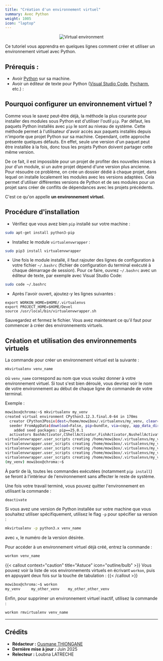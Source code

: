 ```yaml
---
title: "Création d'un environnement virtuel"
summary: Avec Python
weight: 1005
icon: "laptop"
---
```


<p align="center">
    <img src="/chroma/images/venv.png" alt="Virtual environment" class="w-full h-auto" />
</p>

Ce tutoriel vous apprendra en quelques lignes comment créer et utiliser un environnement virtuel avec Python.

## Prérequis :

* Avoir [Python](https://www.python.org/downloads/) sur sa machine.
* Avoir un éditeur de texte pour Python ([Visual Studio Code](https://code.visualstudio.com/), [Pycharm](https://www.jetbrains.com/fr-fr/pycharm/download/), etc.) :

## Pourquoi configurer un environnement virtuel ?

Comme vous le savez peut-être déjà, la méthode la plus courante pour installer des modules sous Python est d'utiliser l'outil `pip`. Par défaut, les paquets Python installés avec `pip` le sont au niveau de système. Cette méthode permet à l'utilisateur d'avoir accès aux paquets installés depuis n'importe que projet Python sur sa machine. Cependant, cette approche présente quelques défauts. En effet, seule une version d'un paquet peut être installée à la fois, donc tous les projets Python doivent partager cette même version.

De ce fait, il est impossible pour un projet de profiter des nouvelles mises à jour d'un module, si un autre projet dépend d'une version plus ancienne. Pour résoudre ce problème, on crée un dossier dédié à chaque projet, dans lequel on installe localement les modules avec les versions adaptées. Cela permet d'utiliser différentes versions de Python et de ses modules pour un projet sans créer de conflits de dépendances avec les projets précédents.

C'est ce qu'on appelle **un environnement virtuel.**

## Procédure d'installation

* Vérifiez que vous avez bien `pip` installé sur votre machine :

```bash {frame="none"}
sudo apt-get install python3-pip
```

* Installez le module `virtualenvwrapper` :

```bash {frame="none"}
sudo pip3 install virtualenvwrapper
```

* Une fois le module installé, il faut rajouter des lignes de configuration à votre fichier `~/.bashrc` (fichier de configuration du terminal exécuté à chaque démarrage de session). Pour ce faire, ouvrez `~/.bashrc` avec un éditeur de texte, par exemple avec Visual Studio Code:

```bash {frame="none"}
sudo code ~/.bashrc
```

* Après l'avoir ouvert, ajoutez-y les lignes suivantes :

```bashrc {frame="none"}
export WORKON_HOME=$HOME/.virtualenvs
export PROJECT_HOME=$HOME/Devel
source /usr/local/bin/virtualenvwrapper.sh
```

Sauvegardez et fermez le fichier. Vous avez maintenant ce qu'il faut pour commencer à créer des environnements virtuels.

## Création et utilisation des environnements virtuels

La commande pour créer un environnement virtuel est la suivante :

```bash {frame="one"}
mkvirtualenv venv_name
```

où `venv_name` correspond au nom que vous voulez donner à votre environnement virtuel. Si tout s'est bien déroulé, vous devriez voir le nom de votre
environnement au début de chaque ligne de commande de votre terminal.

Exemple :

```bash {title="Terminal"}
mowibox@chroma:~$ mkvirtualenv my_venv
created virtual environment CPython3.12.3.final.0-64 in 170ms
  creator CPython3Posix(dest=/home/mowibox/.virtualenvs/my_venv, clear=False, no_vcs_ignore=False, global=False)
  seeder FromAppData(download=False, pip=bundle, via=copy, app_data_dir=/home/mowibox/.local/share/virtualenv)
    added seed packages: pip==25.0.1
  activators BashActivator,CShellActivator,FishActivator,NushellActivator,PowerShellActivator,PythonActivator
virtualenvwrapper.user_scripts creating /home/mowibox/.virtualenvs/my_venv/bin/predeactivate
virtualenvwrapper.user_scripts creating /home/mowibox/.virtualenvs/my_venv/bin/postdeactivate
virtualenvwrapper.user_scripts creating /home/mowibox/.virtualenvs/my_venv/bin/preactivate
virtualenvwrapper.user_scripts creating /home/mowibox/.virtualenvs/my_venv/bin/postactivate
virtualenvwrapper.user_scripts creating /home/mowibox/.virtualenvs/my_venv/bin/get_env_details
(my_venv) mowibox@chroma:~$
```

À partir de là, toutes les commandes exécutées (notamment `pip install`) se feront à l'intérieur de l'environnement sans affecter le reste de système.

Une fois votre travail terminé, vous pouvez quitter l'environnement en utilisant la commande :

```bash {frame="none"}
deactivate
```

Si vous avez une version de Python installée sur votre machine que vous souhaitez utiliser spécifiquement, utilisez le flag `-p` pour spécifier sa version :

```bash {frame="none"}
mkvirtualenv -p python3.x venv_name
```

avec `x`, le numéro de la version désirée.

Pour accéder à un environnement virtuel déjà créé, entrez la commande :

```bash {frame="none"}
workon venv_name
```

{{< callout context="caution" title="Astuce" icon="outline/bulb" >}}
Vous pouvez voir la liste de vos environnements virtuels en écrivant `workon`, puis en appuyant deux fois sur la touche de tabulation :
{{< /callout >}}

```bash {title="Terminal"}
mowibox@chroma:~$ workon
my_venv     my_other_venv    my_other_other_venv
```

Enfin, pour supprimer un environnement virtuel inactif, utilisez la commande :

```bash {frame="none"}
workon rmvirtualenv venv_name
```

---

## Crédits

* **Rédacteur :** [Ousmane THIONGANE](https://github.com/Mowibox)
* **Dernière mise à jour :** Juin 2025
* **Relecteur :** Loubna LATRECHE
